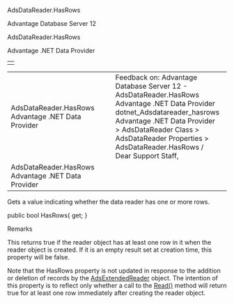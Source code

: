 AdsDataReader.HasRows




Advantage Database Server 12  

AdsDataReader.HasRows

Advantage .NET Data Provider

|  |
| --- |
|  |

|  |  |  |  |  |
| --- | --- | --- | --- | --- |
| AdsDataReader.HasRows  Advantage .NET Data Provider |  |  | Feedback on: Advantage Database Server 12 - AdsDataReader.HasRows Advantage .NET Data Provider dotnet\_Adsdatareader\_hasrows Advantage .NET Data Provider > AdsDataReader Class > AdsDataReader Properties > AdsDataReader.HasRows / Dear Support Staff, |  |
| AdsDataReader.HasRows  Advantage .NET Data Provider |  |  |  |  |

Gets a value indicating whether the data reader has one or more rows.

public bool HasRows{ get; }

Remarks

This returns true if the reader object has at least one row in it when the reader object is created. If it is an empty result set at creation time, this property will be false.

Note that the HasRows property is not updated in response to the addition or deletion of records by the [AdsExtendedReader](dotnet_adsextendedreader.htm) object. The intention of this property is to reflect only whether a call to the [Read()](dotnet_adsdatareader_read.htm) method will return true for at least one row immediately after creating the reader object.